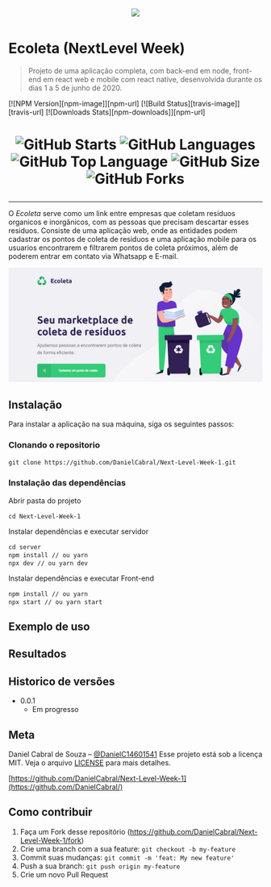
<h1 align="center"><img src="https://lander.rocketseat.dev/uploads/nextlevelweek_18baaf82af.svg" /></h1>


# Ecoleta (NextLevel Week)
> Projeto de uma aplicação completa, com back-end em node, front-end em react web e mobile com react native, desenvolvida durante os dias 1 a 5 de junho de 2020.

[![NPM Version][npm-image]][npm-url]
[![Build Status][travis-image]][travis-url]
[![Downloads Stats][npm-downloads]][npm-url]

<h1 align="center">

![GitHub Starts](https://img.shields.io/github/stars/DanielCabral/Next-Level-Week-1?color=%237159C1&style=for-the-badge)
![GitHub Languages](https://img.shields.io/github/languages/count/DanielCabral/Next-Level-Week-1?color=%237159c1&style=for-the-badge)
![GitHub Top Language](https://img.shields.io/github/languages/top/DanielCabral/Next-Level-Week-1?color=7159c1&style=for-the-badge)
![GitHub Size](https://img.shields.io/github/repo-size/DanielCabral/Next-Level-Week-1?color=%237159c1&style=for-the-badge)
![GitHub Forks](https://img.shields.io/github/forks/DanielCabral/Next-Level-Week-1?color=%237159c1&style=for-the-badge)

</h1>
<hr>


O *Ecoleta* serve como um link entre empresas que coletam residuos organicos e inorgânicos, com as pessoas que precisam descartar esses residuos. 
Consiste de uma aplicação web, onde as entidades podem cadastrar os pontos de coleta de residuos e uma aplicação mobile para os usuarios encontrarem e filtrarem pontos de coleta próximos, além de poderem entrar em contato via Whatsapp e E-mail.

![](header.png)

## Instalação

Para instalar a aplicação na sua máquina, siga os seguintes passos: 

### Clonando o repositorio

```git init
git clone https://github.com/DanielCabral/Next-Level-Week-1.git
```
### Instalação das dependências
Abrir pasta do projeto
```
cd Next-Level-Week-1
```
Instalar dependências e executar servidor
```
cd server
npm install // ou yarn
npx dev // ou yarn dev
```

Instalar dependências e executar Front-end
```cd frontend
npm install // ou yarn
npx start // ou yarn start
```

## Exemplo de uso


## Resultados


## Historico de versões

* 0.0.1
    * Em progresso

## Meta

Daniel Cabral de Souza – [@DanielC14601541](https://twitter.com/DanielC14601541) 
Esse projeto está sob a licença MIT. Veja o arquivo [LICENSE](LICENSE.md) para mais detalhes.

[https://github.com/DanielCabral/Next-Level-Week-1](https://github.com/DanielCabral/)

## Como contribuir

1. Faça um Fork desse repositório (<https://github.com/DanielCabral/Next-Level-Week-1/fork>)
2. Crie uma branch com a sua feature: `git checkout -b my-feature`
3. Commit suas mudanças: `git commit -m 'feat: My new feature'`
4.  Push a sua branch: `git push origin my-feature`
5. Crie um novo Pull Request

